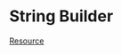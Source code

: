 # String Builder

[Resource](https://medium.com/@gaddamnaveen192/why-stringbuilder-beats-in-java-loops-memory-explained-80c7c8bf0076)